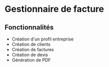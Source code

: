 # Gestionnaire de facture

## Fonctionnalités

- Création d'un profil entreprise
- Création de clients
- Création de factures
- Création de devis
- Génération de PDF